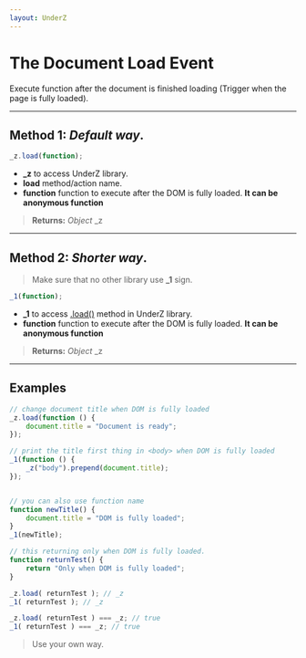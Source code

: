 ```yaml
---
layout: UnderZ
---
```

# The Document Load Event
Execute function after the document is finished loading (Trigger when the page is fully loaded).


***


## Method 1: _Default way_.

```js
_z.load(function);
```
* **_z** to access UnderZ library.
* **load** method/action name.
* **function** function to execute after the DOM is fully loaded. **It can be anonymous function**

> **Returns:** _Object_ \_z

***

## Method 2: _Shorter way_.
> Make sure that no other library use **_1** sign.

```js
_1(function);
```
* **_1** to access [.load()](https://hlack.github.io/UnderZ/-load()#method-1-default-way) method in UnderZ library.
* **function** function to execute after the DOM is fully loaded. **It can be anonymous function**

> **Returns:** _Object_ \_z


***


## Examples

```js
// change document title when DOM is fully loaded
_z.load(function () {
	document.title = "Document is ready";
});

// print the title first thing in <body> when DOM is fully loaded
_1(function () {
	_z("body").prepend(document.title);
});


// you can also use function name
function newTitle() {
	document.title = "DOM is fully loaded";
}
_1(newTitle);

// this returning only when DOM is fully loaded.
function returnTest() {
	return "Only when DOM is fully loaded";
}

_z.load( returnTest ); // _z
_1( returnTest ); // _z

_z.load( returnTest ) === _z; // true
_1( returnTest ) === _z; // true
```

> Use your own way.